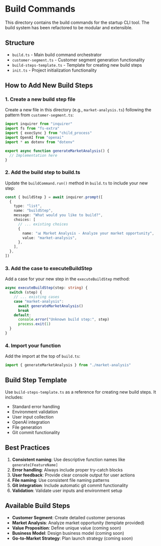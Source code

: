 # Build Commands

This directory contains the build commands for the startup CLI tool. The build system has been refactored to be modular and extensible.

## Structure

- `build.ts` - Main build command orchestrator
- `customer-segment.ts` - Customer segment generation functionality
- `build-steps-template.ts` - Template for creating new build steps
- `init.ts` - Project initialization functionality

## How to Add New Build Steps

### 1. Create a new build step file

Create a new file in this directory (e.g., `market-analysis.ts`) following the pattern from `customer-segment.ts`:

```typescript
import inquirer from "inquirer"
import fs from "fs-extra"
import { execSync } from "child_process"
import OpenAI from "openai"
import * as dotenv from "dotenv"

export async function generateMarketAnalysis() {
  // Implementation here
}
```

### 2. Add the build step to build.ts

Update the `buildCommand.run()` method in `build.ts` to include your new step:

```typescript
const { buildStep } = await inquirer.prompt([
  {
    type: "list",
    name: "buildStep",
    message: "What would you like to build?",
    choices: [
      // ... existing choices
      {
        name: "📊 Market Analysis - Analyze your market opportunity",
        value: "market-analysis",
      },
    ],
  },
])
```

### 3. Add the case to executeBuildStep

Add a case for your new step in the `executeBuildStep` method:

```typescript
async executeBuildStep(step: string) {
  switch (step) {
    // ... existing cases
    case "market-analysis":
      await generateMarketAnalysis()
      break
    default:
      console.error("Unknown build step:", step)
      process.exit(1)
  }
}
```

### 4. Import your function

Add the import at the top of `build.ts`:

```typescript
import { generateMarketAnalysis } from "./market-analysis"
```

## Build Step Template

Use `build-steps-template.ts` as a reference for creating new build steps. It includes:

- Standard error handling
- Environment validation
- User input collection
- OpenAI integration
- File generation
- Git commit functionality

## Best Practices

1. **Consistent naming**: Use descriptive function names like `generate[FeatureName]`
2. **Error handling**: Always include proper try-catch blocks
3. **User feedback**: Provide clear console output for user actions
4. **File naming**: Use consistent file naming patterns
5. **Git integration**: Include automatic git commit functionality
6. **Validation**: Validate user inputs and environment setup

## Available Build Steps

- **Customer Segment**: Create detailed customer personas
- **Market Analysis**: Analyze market opportunity (template provided)
- **Value Proposition**: Define unique value (coming soon)
- **Business Model**: Design business model (coming soon)
- **Go-to-Market Strategy**: Plan launch strategy (coming soon)
